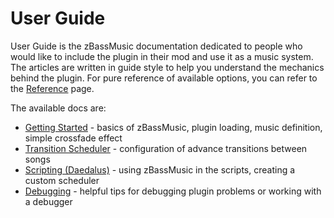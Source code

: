 # User Guide

User Guide is the zBassMusic documentation dedicated to people who would like to include the plugin in their mod and use it as a music system. 
The articles are written in guide style to help you understand the mechanics behind the plugin. For pure reference of available options, you
can refer to the [Reference](../reference/index.md) page.

The available docs are:

* [Getting Started](getting-started/index.md) - basics of zBassMusic, plugin loading, music definition, simple crossfade effect
* [Transition Scheduler](transition-scheduler/index.md) - configuration of advance transitions between songs
* [Scripting (Daedalus)](scripting/index.md) - using zBassMusic in the scripts, creating a custom scheduler 
* [Debugging](debugging/index.md) - helpful tips for debugging plugin problems or working with a debugger